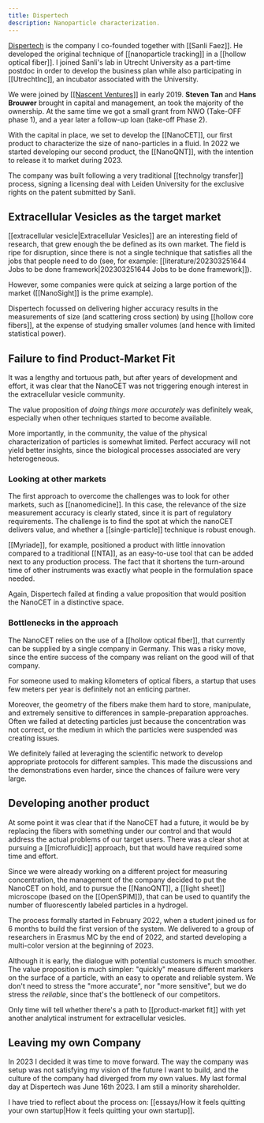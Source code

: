 ```yaml
---
title: Dispertech
description: Nanoparticle characterization.
---
```

[Dispertech](https://www.dispertech.com) is the company I co-founded together with [[Sanli Faez]]. He developed the original technique of [[nanoparticle tracking]] in a [[hollow optical fiber]]. I joined Sanli's lab in Utrecht University as a part-time postdoc in order to develop the business plan while also participating in [[UtrechtInc]], an incubator associated with the University. 

We were joined by [[[Nascent Ventures]]](https://nascentventures.nl) in early 2019. **Steven Tan** and **Hans Brouwer** brought in capital and management, an took the majority of the ownership. At the same time we got a small grant from NWO (Take-OFF phase 1), and a year later a follow-up loan (take-off Phase 2). 

With the capital in place, we set to develop the [[NanoCET]], our first product to characterize the size of nano-particles in a fluid. In 2022 we started developing our second product, the [[NanoQNT]], with the intention to release it to market during 2023. 

The company was built following a very traditional [[technolgy transfer]] process, signing a licensing deal with Leiden University for the exclusive rights on the patent submitted by Sanli. 

## Extracellular Vesicles as the target market
[[extracellular vesicle|Extracellular Vesicles]] are an interesting field of research, that grew enough the be defined as its own market. The field is ripe for disruption, since there is not a single technique that satisfies all the jobs that people need to do (see, for example: [[literature/202303251644 Jobs to be done framework|202303251644 Jobs to be done framework]]). 

However, some companies were quick at seizing a large portion of the market ([[NanoSight]] is the prime example).

Dispertech focussed on delivering higher accuracy results in the measurements of size (and scattering cross section) by using [[hollow core fibers]], at the expense of studying smaller volumes (and hence with limited statistical power). 

## Failure to find Product-Market Fit
It was a lengthy and tortuous path, but after years of development and effort, it was clear that the NanoCET was not triggering enough interest in the extracellular vesicle community. 

The value proposition of *doing things more accurately* was definitely weak, especially when other techniques started to become available. 

More importantly, in the community, the value of the physical characterization of particles is somewhat limited. Perfect accuracy will not yield better insights, since the biological processes associated are very heterogeneous. 

### Looking at other markets
The first approach to overcome the challenges was to look for other markets, such as [[nanomedicine]]. In this case, the relevance of the size measurement accuracy is clearly stated, since it is part of regulatory requirements. The challenge is to find the spot at which the nanoCET delivers value, and whether a [[single-particle]] technique is robust enough. 

[[Myriade]], for example, positioned a product with little innovation compared to a traditional [[NTA]], as an easy-to-use tool that can be added next to any production process. The fact that it shortens the turn-around time of other instruments was exactly what people in the formulation space needed. 

Again, Dispertech failed at finding a value proposition that would position the NanoCET in a distinctive space. 

### Bottlenecks in the approach
The NanoCET relies on the use of a [[hollow optical fiber]], that currently can be supplied by a single company in Germany. This was a risky move, since the entire success of the company was reliant on the good will of that company. 

For someone used to making kilometers of optical fibers, a startup that uses few meters per year is definitely not an enticing partner. 

Moreover, the geometry of the fibers make them hard to store, manipulate, and extremely sensitive to differences in sample-preparation approaches. Often we failed at detecting particles just because the concentration was not correct, or the medium in which the particles were suspended was creating issues. 

We definitely failed at leveraging the scientific network to develop appropriate protocols for different samples. This made the discussions and the demonstrations even harder, since the chances of failure were very large. 

## Developing another product
At some point it was clear that if the NanoCET had a future, it would be by replacing the fibers with something under our control and that would address the actual problems of our target users. There was a clear shot at pursuing a [[microfluidic]] approach, but that would have required some time and effort. 

Since we were already working on a different project for measuring concentration, the management of the company decided to put the NanoCET on hold, and to pursue the [[NanoQNT]], a [[light sheet]] microscope (based on the [[OpenSPIM]]), that can be used to quantify the number of fluorescently labeled particles in a hydrogel. 

The process formally started in February 2022, when a student joined us for 6 months to build the first version of the system. We delivered to a group of researchers in Erasmus MC by the end of 2022, and started developing a multi-color version at the beginning of 2023. 

Although it is early, the dialogue with potential customers is much smoother. The value proposition is much simpler: "quickly" measure different markers on the surface of a particle, with an easy to operate and reliable system. We don't need to stress the "more accurate", nor "more sensitive", but we do stress the *reliable*, since that's the bottleneck of our competitors. 

Only time will tell whether there's a path to [[product-market fit]] with yet another analytical instrument for extracellular vesicles. 

## Leaving my own Company
In 2023 I decided it was time to move forward. The way the company was setup was not satisfying my vision of the future I want to build, and the culture of the company had diverged from my own values. My last formal day at Dispertech was June 16th 2023. I am still a minority shareholder. 

I have tried to reflect about the process on: [[essays/How it feels quitting your own startup|How it feels quitting your own startup]]. 